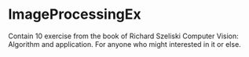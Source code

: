 # ImageProcessingEx
Contain 10 exercise from the book of Richard Szeliski Computer Vision: Algorithm and application. For anyone who might interested in it or else.
